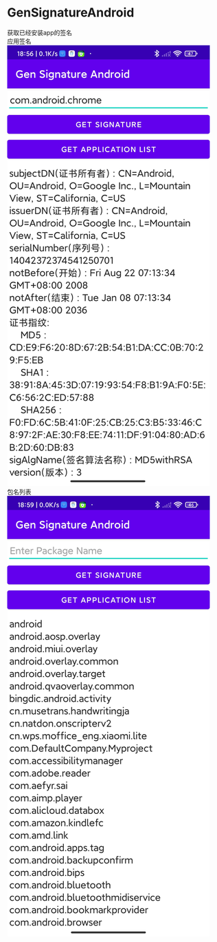 # GenSignatureAndroid
获取已经安装app的签名  
应用签名  
![image](https://raw.githubusercontent.com/gopep9/GenSignatureAndroid/main/img/应用签名.jpg)  
包名列表  
![image](https://raw.githubusercontent.com/gopep9/GenSignatureAndroid/main/img/包名列表.jpg)  